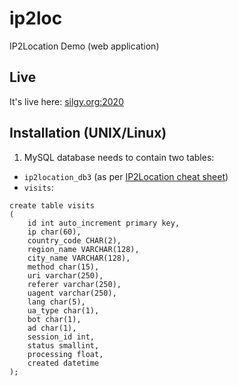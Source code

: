 # ip2loc
IP2Location Demo (web application)

## Live
It's live here: [silgy.org:2020](http://silgy.org:2020)

## Installation (UNIX/Linux)

1. MySQL database needs to contain two tables:

* `ip2location_db3` (as per [IP2Location cheat sheet](https://lite.ip2location.com/database/ip-country-region-city))
* `visits`:

```
create table visits
(
    id int auto_increment primary key,
    ip char(60),
    country_code CHAR(2),
    region_name VARCHAR(128),
    city_name VARCHAR(128),
    method char(15),
    uri varchar(250),
    referer varchar(250),
    uagent varchar(250),
    lang char(5),
    ua_type char(1),
    bot char(1),
    ad char(1),
    session_id int,
    status smallint,
    processing float,
    created datetime
);
```

